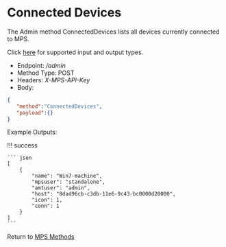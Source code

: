 # Connected Devices

The Admin method ConnectedDevices lists all devices currently connected to MPS.

Click [here](types.md) for supported input and output types.

* Endpoint: */admin*
* Method Type: POST
* Headers: *X-MPS-API-Key*
* Body:

``` json
{  
   "method":"ConnectedDevices",
   "payload":{}
}
```

Example Outputs:

!!! success

    ``` json
    [
        {
            "name": "Win7-machine",
            "mpsuser": "standalone",
            "amtuser": "admin",
            "host": "8dad96cb-c3db-11e6-9c43-bc0000d20000",
            "icon": 1,
            "conn": 1
        }
    ]
    ```

Return to [MPS Methods](../indexMPS.md)